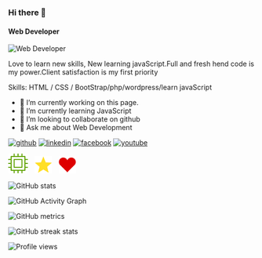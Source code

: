 ### Hi there 👋

#### Web Developer
![Web Developer](https://scontent.fdac5-2.fna.fbcdn.net/v/t1.6435-9/84590608_599740057528029_5593957137945460736_n.jpg?_nc_cat=102&ccb=1-7&_nc_sid=e3f864&_nc_ohc=HaGbFJ2ybXAAX-_Ka4_&_nc_ht=scontent.fdac5-2.fna&oh=00_AfCU7_cAGhFPEWGMrQLdBHfhCN7UM_UU_NdM4mgBV_1MNQ&oe=63E3CF4A)

Love to learn new skills, New learning javaScript.Full and fresh hend code is my power.Client satisfaction is my first priority

Skills:  HTML / CSS / BootStrap/php/wordpress/learn javaScript

- 🔭 I’m currently working on this page. 
- 🌱 I’m currently learning JavaScript 
- 👯 I’m looking to collaborate on github 
- 💬 Ask me about Web Development 


[<img src='https://cdn.jsdelivr.net/npm/simple-icons@3.0.1/icons/github.svg' alt='github' height='40'>](https://github.com/MstFatima)  [<img src='https://cdn.jsdelivr.net/npm/simple-icons@3.0.1/icons/linkedin.svg' alt='linkedin' height='40'>](https://www.linkedin.com/in/fatima-tuz-zohora-popy-46565b256)  [<img src='https://cdn.jsdelivr.net/npm/simple-icons@3.0.1/icons/facebook.svg' alt='facebook' height='40'>](https://www.facebook.com/fokinne.rajkonna)  [<img src='https://cdn.jsdelivr.net/npm/simple-icons@3.0.1/icons/youtube.svg' alt='youtube' height='40'>](https://https://www.youtube.com/channel/UClddEvXrZXFEs3H-L6JyDag)

<a href='https://docs.github.com/en/developers'><img src='https://raw.githubusercontent.com/acervenky/animated-github-badges/master/assets/devbadge.gif' width='40' height='40'></a> <a href='https://stars.github.com/'><img src='https://raw.githubusercontent.com/acervenky/animated-github-badges/master/assets/starbadge.gif' width='35' height='35'></a> <a href='https://docs.github.com/en/github/supporting-the-open-source-community-with-github-sponsors'><img src='https://raw.githubusercontent.com/acervenky/animated-github-badges/master/assets/sponsorbadge.gif' width='35' height='35'></a> 

![GitHub stats](https://github-readme-stats.vercel.app/api?username=MstFatima&show_icons=true)  

![GitHub Activity Graph](https://activity-graph.herokuapp.com/graph?username=MstFatima)  

![GitHub metrics](https://metrics.lecoq.io/MstFatima)  

![GitHub streak stats](https://streak-stats.demolab.com/?user=MstFatima)  

![Profile views](https://github.com/MstFatima)  
